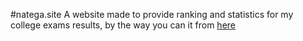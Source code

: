 #natega.site
A website made to provide ranking and statistics for my college exams results, by the way you can it from [here](https://natega.site/)
